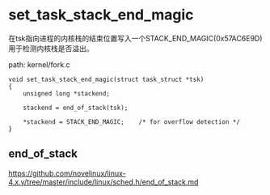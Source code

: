 set_task_stack_end_magic
========================================

在tsk指向进程的内核栈的结束位置写入一个STACK_END_MAGIC(0x57AC6E9D)用于检测内核栈是否溢出。

path: kernel/fork.c
```
void set_task_stack_end_magic(struct task_struct *tsk)
{
    unsigned long *stackend;

    stackend = end_of_stack(tsk);

    *stackend = STACK_END_MAGIC;    /* for overflow detection */
}
```

end_of_stack
----------------------------------------

https://github.com/novelinux/linux-4.x.y/tree/master/include/linux/sched.h/end_of_stack.md